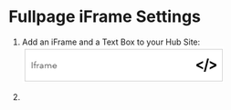 # Fullpage iFrame Settings

1. Add an iFrame and a Text Box to your Hub Site:
![1_iFrame image](img/1_iframebutton.png)

2. 
